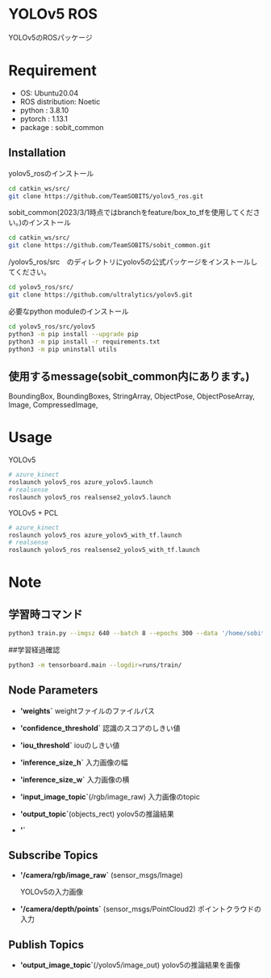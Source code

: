 # YOLOv5 ROS
YOLOv5のROSパッケージ

# Requirement
 
* OS: Ubuntu20.04
* ROS distribution: Noetic
* python : 3.8.10
* pytorch : 1.13.1
* package : sobit_common

## Installation
yolov5_rosのインストール
```bash
cd catkin_ws/src/
git clone https://github.com/TeamSOBITS/yolov5_ros.git
```

sobit_common(2023/3/1時点ではbranchをfeature/box_to_tfを使用してください。)のインストール
```bash
cd catkin_ws/src/
git clone https://github.com/TeamSOBITS/sobit_common.git
```

/yolov5_ros/src　のディレクトリにyolov5の公式パッケージをインストールしてください。
```bash
cd yolov5_ros/src/
git clone https://github.com/ultralytics/yolov5.git
```

必要なpython moduleのインストール
```bash
cd yolov5_ros/src/yolov5
python3 -m pip install --upgrade pip
python3 -m pip install -r requirements.txt
python3 -m pip uninstall utils
```
## 使用するmessage(sobit_common内にあります。)
BoundingBox, BoundingBoxes, StringArray, ObjectPose, ObjectPoseArray, Image, CompressedImage,




# Usage
 
YOLOv5 
 
```bash
# azure_kinect
roslaunch yolov5_ros azure_yolov5.launch
# realsense
roslaunch yolov5_ros realsense2_yolov5.launch
```
 
YOLOv5 + PCL
 
```bash
# azure_kinect
roslaunch yolov5_ros azure_yolov5_with_tf.launch
# realsense
roslaunch yolov5_ros realsense2_yolov5_with_tf.launch

```

# Note

## 学習時コマンド
```bash 
python3 train.py --imgsz 640 --batch 8 --epochs 300 --data '/home/sobits/catkin_ws/src/yolov5_ros/src/yolov5/datasets/shelf_ak/train.yaml' --weights yolov5s.pt
```

##学習経過確認
```bash
python3 -m tensorboard.main --logdir=runs/train/
```

## Node Parameters
* **'weights`**
    weightファイルのファイルパス

* **'confidence_threshold`**
    認識のスコアのしきい値

* **'iou_threshold`**
    iouのしきい値

* **'inference_size_h`**
    入力画像の幅

* **'inference_size_w`**
    入力画像の横

* **'input_image_topic`**(/rgb/image_raw)
    入力画像のtopic
* **'output_topic`**(objects_rect)
    yolov5の推論結果
* **'`**
## Subscribe Topics
* **'/camera/rgb/image_raw`** (sensor_msgs/Image)

    YOLOv5の入力画像

* **'/camera/depth/points`** (sensor_msgs/PointCloud2)
    ポイントクラウドの入力

## Publish Topics
* **'output_image_topic`**(/yolov5/image_out)
    yolov5の推論結果を画像
